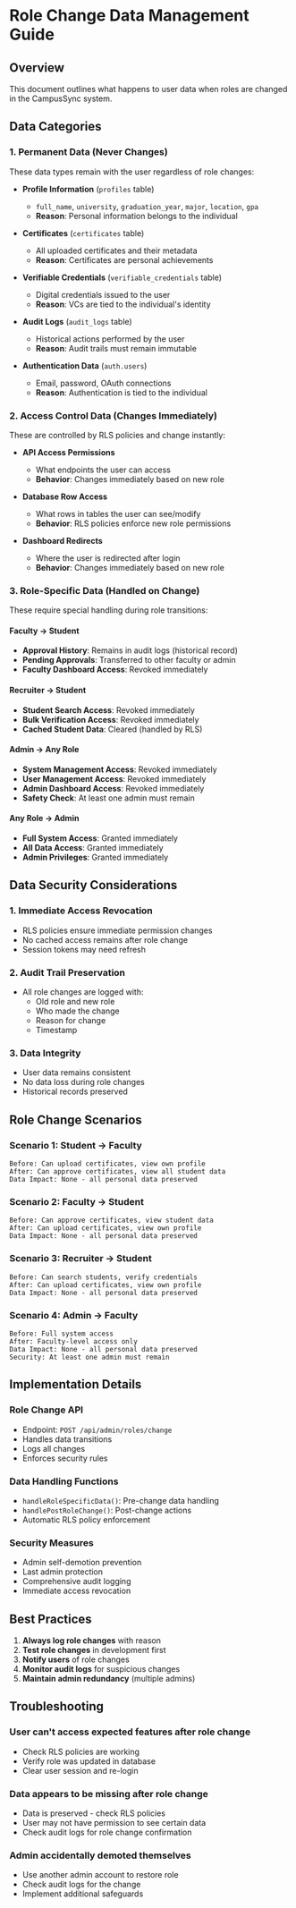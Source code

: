 # Role Change Data Management Guide

## Overview
This document outlines what happens to user data when roles are changed in the CampusSync system.

## Data Categories

### 1. **Permanent Data (Never Changes)**
These data types remain with the user regardless of role changes:

- **Profile Information** (`profiles` table)
  - `full_name`, `university`, `graduation_year`, `major`, `location`, `gpa`
  - **Reason**: Personal information belongs to the individual

- **Certificates** (`certificates` table)
  - All uploaded certificates and their metadata
  - **Reason**: Certificates are personal achievements

- **Verifiable Credentials** (`verifiable_credentials` table)
  - Digital credentials issued to the user
  - **Reason**: VCs are tied to the individual's identity

- **Audit Logs** (`audit_logs` table)
  - Historical actions performed by the user
  - **Reason**: Audit trails must remain immutable

- **Authentication Data** (`auth.users`)
  - Email, password, OAuth connections
  - **Reason**: Authentication is tied to the individual

### 2. **Access Control Data (Changes Immediately)**
These are controlled by RLS policies and change instantly:

- **API Access Permissions**
  - What endpoints the user can access
  - **Behavior**: Changes immediately based on new role

- **Database Row Access**
  - What rows in tables the user can see/modify
  - **Behavior**: RLS policies enforce new role permissions

- **Dashboard Redirects**
  - Where the user is redirected after login
  - **Behavior**: Changes immediately based on new role

### 3. **Role-Specific Data (Handled on Change)**
These require special handling during role transitions:

#### **Faculty → Student**
- **Approval History**: Remains in audit logs (historical record)
- **Pending Approvals**: Transferred to other faculty or admin
- **Faculty Dashboard Access**: Revoked immediately

#### **Recruiter → Student**
- **Student Search Access**: Revoked immediately
- **Bulk Verification Access**: Revoked immediately
- **Cached Student Data**: Cleared (handled by RLS)

#### **Admin → Any Role**
- **System Management Access**: Revoked immediately
- **User Management Access**: Revoked immediately
- **Admin Dashboard Access**: Revoked immediately
- **Safety Check**: At least one admin must remain

#### **Any Role → Admin**
- **Full System Access**: Granted immediately
- **All Data Access**: Granted immediately
- **Admin Privileges**: Granted immediately

## Data Security Considerations

### 1. **Immediate Access Revocation**
- RLS policies ensure immediate permission changes
- No cached access remains after role change
- Session tokens may need refresh

### 2. **Audit Trail Preservation**
- All role changes are logged with:
  - Old role and new role
  - Who made the change
  - Reason for change
  - Timestamp

### 3. **Data Integrity**
- User data remains consistent
- No data loss during role changes
- Historical records preserved

## Role Change Scenarios

### **Scenario 1: Student → Faculty**
```
Before: Can upload certificates, view own profile
After: Can approve certificates, view all student data
Data Impact: None - all personal data preserved
```

### **Scenario 2: Faculty → Student**
```
Before: Can approve certificates, view student data
After: Can upload certificates, view own profile
Data Impact: None - all personal data preserved
```

### **Scenario 3: Recruiter → Student**
```
Before: Can search students, verify credentials
After: Can upload certificates, view own profile
Data Impact: None - all personal data preserved
```

### **Scenario 4: Admin → Faculty**
```
Before: Full system access
After: Faculty-level access only
Data Impact: None - all personal data preserved
Security: At least one admin must remain
```

## Implementation Details

### **Role Change API**
- Endpoint: `POST /api/admin/roles/change`
- Handles data transitions
- Logs all changes
- Enforces security rules

### **Data Handling Functions**
- `handleRoleSpecificData()`: Pre-change data handling
- `handlePostRoleChange()`: Post-change actions
- Automatic RLS policy enforcement

### **Security Measures**
- Admin self-demotion prevention
- Last admin protection
- Comprehensive audit logging
- Immediate access revocation

## Best Practices

1. **Always log role changes** with reason
2. **Test role changes** in development first
3. **Notify users** of role changes
4. **Monitor audit logs** for suspicious changes
5. **Maintain admin redundancy** (multiple admins)

## Troubleshooting

### **User can't access expected features after role change**
- Check RLS policies are working
- Verify role was updated in database
- Clear user session and re-login

### **Data appears to be missing after role change**
- Data is preserved - check RLS policies
- User may not have permission to see certain data
- Check audit logs for role change confirmation

### **Admin accidentally demoted themselves**
- Use another admin account to restore role
- Check audit logs for the change
- Implement additional safeguards
